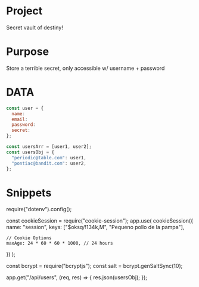 # Project

Secret vault of destiny!

# Purpose

Store a terrible secret, only accessible w/ username + password

# DATA

```jsx
const user = {
  name:
  email:
  password:
  secret:
};
```

```jsx
const usersArr = [user1, user2];
const usersObj = {
  "periodic@table.com": user1,
  "pontiac@bandit.com": user2,
};
```

# Snippets

require("dotenv").config();

const cookieSession = require("cookie-session");
app.use(
cookieSession({
name: "session",
keys: ["$oksq/!134k,M", "Pequeno pollo de la pampa"],

    // Cookie Options
    maxAge: 24 * 60 * 60 * 1000, // 24 hours

})
);

const bcrypt = require("bcryptjs");
const salt = bcrypt.genSaltSync(10);

app.get("/api/users", (req, res) => {
res.json(usersObj);
});
